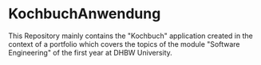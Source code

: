 # KochbuchAnwendung
This Repository mainly contains the "Kochbuch" application created in the context of a portfolio which covers the topics of the module "Software Engineering" of the first year at DHBW University.